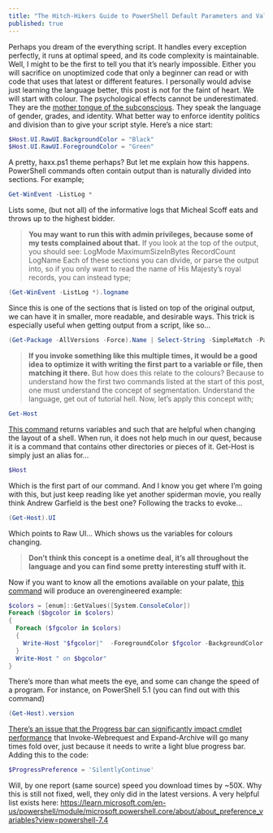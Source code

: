 ```yaml
---
title: "The Hitch-Hikers Guide to PowerShell Default Parameters and Values"
published: true
---
```

Perhaps you dream of the everything script. It handles every exception perfectly, it runs at optimal speed, and its code complexity is maintainable. Well, I might to be the first to tell you that it’s nearly impossible. Either you will sacrifice on unoptimized code that only a beginner can read or with code that uses that latest or different features. I personally would advise just learning the language better, this post is not for the faint of heart. We will start with colour. The psychological effects cannot be underestimated. They are the [mother tongue of the subconscious](https://rmit.pressbooks.pub/colourtheory1/chapter/colour-psychology-physiology/). They speak the language of gender, grades, and identity. What better way to enforce identity politics and division than to give your script style. Here’s a nice start:

```powershell
$Host.UI.RawUI.BackgroundColor = "Black"
$Host.UI.RawUI.ForegroundColor = "Green"
```

A pretty, haxx.ps1 theme perhaps? But let me explain how this happens. PowerShell commands often contain output than is naturally divided into sections. For example;

```powershell
Get-WinEvent -ListLog *
```

Lists some, (but not all) of the informative logs that Micheal Scoff eats and throws up to the highest bidder.
> **You may want to run this with admin privileges, because some of my tests complained about that.**
If you look at the top of the output, you should see:
> LogMode   MaximumSizeInBytes RecordCount LogName
Each of these sections you can divide, or parse the output into, so if you only want to read the name of His Majesty’s royal records, you can instead type;

```powershell
(Get-WinEvent -ListLog *).logname
```

Since this is one of the sections that is listed on top of the original output, we can have it in smaller, more readable, and desirable ways. This trick is especially useful when getting output from a script, like so…

```powershell
(Get-Package -AllVersions -Force).Name | Select-String -SimpleMatch -Pattern ‘Git’
```

> **If you invoke something like this multiple times, it would be a good idea to optimize it with writing the first part to a variable or file, then matching it there.**
But how does this relate to the colours? Because to understand how the first two commands listed at the start of this post, one must understand the concept of segmentation. Understand the language, get out of tutorial hell. Now, let’s apply this concept with;

```powershell
Get-Host
```

[This command](https://learn.microsoft.com/en-us/powershell/module/microsoft.powershell.utility/get-host) returns variables and such that are helpful when changing the layout of a shell. When run, it does not help much in our quest, because it is a command that contains other directories or pieces of it. Get-Host is simply just an alias for…

```powershell
$Host
```

Which is the first part of our command. And I know you get where I’m going with this, but just keep reading like yet another spiderman movie, you really think Andrew Garfield is the best one? Following the tracks to evoke…

```powershell
(Get-Host).UI
```

Which points to Raw UI… Which shows us the variables for colours changing.
> **Don’t think this concept is a onetime deal, it’s all throughout the language and you can find some pretty interesting stuff with it.**

Now if you want to know all the emotions available on your palate, [this command](https://stackoverflow.com/questions/20541456/list-of-all-colors-available-for-powershell) will produce an overengineered example:

```powershell
$colors = [enum]::GetValues([System.ConsoleColor])
Foreach ($bgcolor in $colors)
{
  Foreach ($fgcolor in $colors)
  {
    Write-Host "$fgcolor|"  -ForegroundColor $fgcolor -BackgroundColor $bgcolor -NoNewLine
  }
  Write-Host " on $bgcolor"
}
```

There’s more than what meets the eye, and some can change the speed of a program. For instance, on PowerShell 5.1 (you can find out with this command)

```powershell
(Get-Host).version
```

[There’s an issue that the Progress bar can significantly impact cmdlet performance](https://github.com/PowerShell/PowerShell/issues/2138) that Invoke-Webrequest and Expand-Archive will go many times fold over, just because it needs to write a light blue progress bar. Adding this to the code:

```powershell
$ProgressPreference = 'SilentlyContinue'
```

Will, by one report (same source) speed you download times by ~50X. Why this is still not fixed, well, they only did in the latest versions. A very helpful list exists here: <https://learn.microsoft.com/en-us/powershell/module/microsoft.powershell.core/about/about_preference_variables?view=powershell-7.4>
